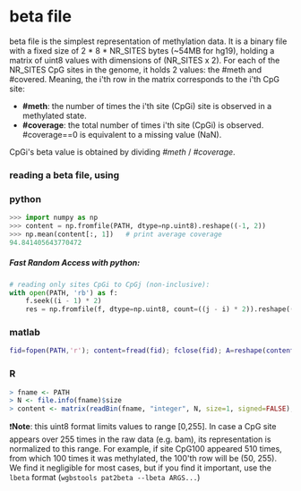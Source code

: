 # beta file
beta file is the simplest representation of methylation data.
It is a binary file with a fixed size of 2 * 8 * NR_SITES bytes (~54MB for hg19),
holding a matrix of uint8 values with dimensions of (NR_SITES x 2).
For each of the NR_SITES CpG sites in the genome, it holds 2 values: the #meth and #covered. 
Meaning, the i'th row in the matrix corresponds to the i'th CpG site:
- **#meth**: the number of times the i'th site (CpGi) site is observed in a methylated state.
- **#coverage**: the total number of times i'th site (CpGi) is observed. #coverage==0 is equivalent to a missing value (NaN).

CpGi's beta value is obtained by dividing *#meth* / *#coverage*.

### reading a beta file, using
### python
```python
>>> import numpy as np
>>> content = np.fromfile(PATH, dtype=np.uint8).reshape((-1, 2))
>>> np.mean(content[:, 1])   # print average coverage
94.841405643770472
```
##### Fast Random Access with python:
```python
# reading only sites CpGi to CpGj (non-inclusive):
with open(PATH, 'rb') as f:
    f.seek((i - 1) * 2)
    res = np.fromfile(f, dtype=np.uint8, count=((j - i) * 2)).reshape((-1, 2))
```

### matlab
```matlab
fid=fopen(PATH,'r'); content=fread(fid); fclose(fid); A=reshape(content,2,[])';
```


### R
```R
> fname <- PATH
> N <- file.info(fname)$size
> content <- matrix(readBin(fname, "integer", N, size=1, signed=FALSE), N / 2, 2, byrow=TRUE)
```

:exclamation:**Note**: this uint8 format limits values to range [0,255]. 
In case a CpG site appears over 255 times in the raw data (e.g. bam), its representation is normalized to this range. 
For example, if site CpG100 appeared 510 times, from which 100 times it was methylated, the 100'th row will be (50, 255).<br/>
We find it negligible for most cases, but if you find it important, use the `lbeta` format (`wgbstools pat2beta --lbeta ARGS...`)
